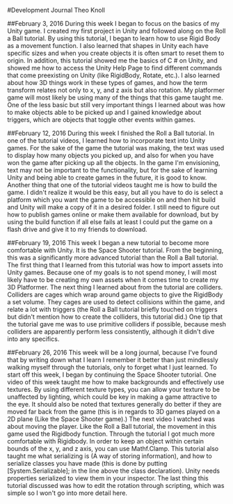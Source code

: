 #Development Journal
Theo Knoll

##February 3, 2016
During this week I began to focus on the basics of my Unity game. I created my first project in Unity and followed along on the Roll a Ball tutorial. By using this tutorial, I began to learn how to use Rigid Body as a movement function. I also learned that shapes in Unity each have specific sizes and when you create objects it is often smart to reset them to origin. In addition, this tutorial showed me the basics of C # on Unity, and showed me how to access the Unity Help Page to find different commands that come preexisting on Unity (like RigidBody, Rotate, etc.). I also learned about how 3D things work in these types of games, and how the term transform relates not only to x, y, and z axis but also rotation. My platformer game will most likely be using many of the things that this game taught me. One of the less basic but still very important things I learned about was how to make objects able to be picked up and I gained knowledge about triggers, which are objects that toggle other events within games.

##February 12, 2016
During this week I finished the Roll a Ball tutorial. In one of the tutorial videos, I learned how to incorporate text into Unity games. For the sake of the game the tutorial was making, the text was used to display how many objects you picked up, and also for when you have won the game after picking up all the objects. In the game I'm envisioning, text may not be important to the functionality, but for the sake of learning Unity and being able to create games in the future, it is good to know. Another thing that one of the tutorial videos taught me is how to build the game. I didn't realize it would be this easy, but all you have to do is select a platform which you want the game to be accessible on and then hit build and Unity will make a copy of it in a desired folder. I still need to figure out how to publish games online or make them available for download, but by using the build function if all else fails at least I could put the game on a flash drive and give it to my friends to download.

##February 19, 2016
This week I began a new tutorial to become more comfortable with Unity. It is the Space Shooter tutorial. From the beginning, this was a significantly more advanced tutorial than the Roll a Ball tutorial. The first thing that I learned from this tutorial was how to import assets into Unity games. Because one of my goals is to not spend money, I will most likely have to be creating my own assets when it comes time to create my 3D Platformer. The next thing I learned about from the tutorial are colliders. Colliders are cages which wrap around game objects to give the RigidBody a set volume. They cages are used to detect collisions within the game, and relate a lot with triggers (the Roll a Ball tutorial briefly touched on triggers but didn't mention how to create the colliders, this tutorial did.) One tip that the tutorial gave me was to use primitive colliders if possible, because mesh colliders are apparently perform less consistently, although it didn't dive into any specifics.

##February 26, 2016
This week will be a long journal, because I've found that by writing down what I learn I remember it better than just mindlessly walking myself through the tutorials, only to forget what I just learned. To start off this week, I began by continuing the Space Shooter tutorial. One video of this week taught me how to make backgrounds and effectively use textures. By using different texture types, you can allow your texture to be unaffected by lighting, which could be key in making a game attractive to the eye. It should also be noted that textures generally do better if they are moved far back from the game (this is in regards to 3D games played on a 2D plane (Like the Space Shooter game).) The next video I watched was about moving the player. Like the Roll a Ball tutorial, the movement in this game used the Rigidbody function. Through the tutorial I got much more comfortable with Rigidbody. In order to keep an object within certain bounds of the x, y, and z axis, you can use Mathf.Clamp. This tutorial also taught me what serializing is  (A way of storing information), and how to serialize classes you have made (this is done by putting [System.Serializable]; in the line above the class declaration). Unity needs properties serialized to view them in your inspector. The last thing this tutorial discussed was how to edit the rotation through scripting, which was simple so I won't go into more detail here.